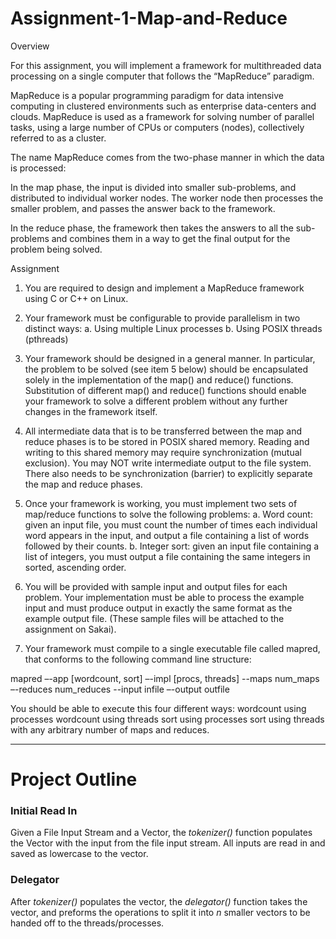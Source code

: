 # Assignment-1-Map-and-Reduce

Overview

For this assignment, you will implement a framework for multithreaded data processing on a single computer that follows the “MapReduce” paradigm.

MapReduce is a popular programming paradigm for data intensive computing in clustered environments such as enterprise data-centers and clouds. MapReduce is used as a framework for solving number of parallel tasks, using a large number of CPUs or computers (nodes), collectively referred to as a cluster.

The name MapReduce comes from the two-phase manner in which the data is processed:

In the map phase, the input is divided into smaller sub-problems, and distributed to individual worker nodes. The worker node then processes the smaller problem, and passes the answer back to the framework. 

In the reduce phase, the framework then takes the answers to all the sub-problems and combines them in a way to get the final output for the problem being solved. 

Assignment

1. You are required to design and implement a MapReduce framework using C or C++ on Linux.

2. Your framework must be configurable to provide parallelism in two distinct ways:
a. Using multiple Linux processes
b. Using POSIX threads (pthreads)

3. Your framework should be designed in a general manner. In particular, the problem to be solved (see item 5 below) should be encapsulated solely in the implementation of the map() and reduce() functions. Substitution of different map() and reduce() functions should enable your framework to solve a different problem without any further changes in the framework itself.

4. All intermediate data that is to be transferred between the map and reduce phases is to be stored in POSIX shared memory. Reading and writing to this shared memory may require synchronization (mutual exclusion).  You may NOT write intermediate output to the file system.  There also needs to be synchronization (barrier) to explicitly separate the map and reduce phases.

5. Once your framework is working, you must implement two sets of map/reduce functions to solve the following problems:
a. Word count: given an input file, you must count the number of times each individual word appears in the input, and output a file containing a list of words followed by their counts.
b. Integer sort: given an input file containing a list of integers, you must output a file containing the same integers in sorted, ascending order.

6. You will be provided with sample input and output files for each problem. Your implementation must be able to process the example input and must produce output in exactly the same format as the example output file. (These sample files will be attached to the assignment on Sakai).

7. Your framework must compile to a single executable file called mapred, that conforms to the following command line structure:

mapred –-app [wordcount, sort] –-impl [procs, threads]
--maps num_maps –-reduces num_reduces --input infile
–-output outfile


You should be able to execute this four different ways:
wordcount using processes
wordcount using threads
sort using processes
sort using threads
with any arbitrary number of maps and reduces.




--------------------------------------------------------------------------------------------------------------------------------


# Project Outline

### Initial Read In

Given a File Input Stream and a Vector, the *tokenizer()* function populates the Vector with the input from the file input stream. All inputs are read in and saved as lowercase to the vector.

### Delegator

After *tokenizer()* populates the vector, the *delegator()* function takes the vector, and preforms the operations to split it into *n* smaller vectors to be handed off to the threads/processes.


